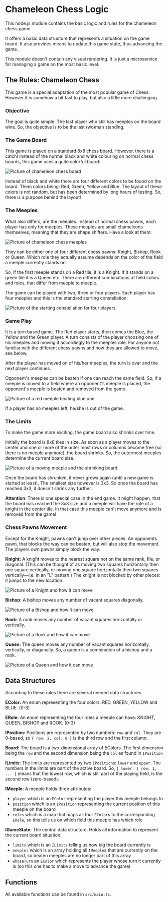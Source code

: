 # Chameleon Chess Logic

This node.js module contains the basic logic and rules for the chameleon chess game.

It offers a basic data structure that represents a situation on the game board. It also provides means to update this game state, thus advancing the game.

This module doesn't contain any visual rendering. It is just a microservice for managing a game on the most basic level.

## The Rules: Chameleon Chess

This game is a special adaptation of the most popular game of Chess. However it is somehow a bit fast to play, but also a little more challenging.

### Objective

The goal is quite simple: The last player who still has meeples on the board wins. So, the objective is to be the last (wo)man standing.

### The Game Board

This game is played on a standard 8x8 chess board. However, there is a catch! Instead of the normal black and white colouring on normal chess boards, this game uses a quite colorful board:

![Picture of chameleon chess board]()

Instead of black and white there are four different colors to be found on the board. Them colors being: Red, Green, Yellow and Blue. The layout of these colors is not random, but has been determined by long hours of testing. So, there is a purpose behind the layout!

### The Meeples

What also differs, are the meeples. Instead of normal chess pawns, each player has only for meeples. These meeples are small chameleons themselves, meaning that they are shape shifters. Have a look at them:

![Picture of chameleon chess meeples]()

They can be either one of four different chess pawns: Knight, Bishop, Rook or Queen. Which role they actually assume depends on the color of the field a meeple currently stands on.

So, if the first meeple stands on a Red tile, it is a Knight. If it stands on a green tile it is a Queen etc. There are different combinations of field colors and roles, that differ from meeple to meeple.

The game can be played with two, three or four players. Each player has four meeples and this is the standard starting constellation:

![Picture of the starting constellation for four players]()

### Game Play

It is a turn based game. The Red player starts, then comes the Blue, the Yellow and the Green player. A turn consists of the player choosing one of his meeples and moving it accordingly to the meeples role. For anyone not familiar with the different chess pawns and how they are allowed to move, see below.

After the player has moved on of his/her meeples, the turn is over and the next player continues.

Opponent's meeples can be beaten if one can reach the same field. So, if a meeple is moved to a field where an opponent's meeple is placed, the opponent's meeple is beaten and removed from the game.

![Picture of a red meeple beating blue one]()

If a player has no meeples left, he/she is out of the game.

### The Limits

To make the game more exciting, the game board also shrinks over time.

Initially the board is 8x8 tiles in size. As soon as a player moves to the center and one or more of the outer most rows or columns become free (so there is no meeple anymore), the board shrinks. So, the outermost meeples determine the current board size.

![Picture of a moving meeple and the shrinking board]()

Once the board has shrunken, it never grows again (until a new game is started at least). The smallest size however is 3x3. So once the board has reached 3x3, it doesn't shrink any further.

**Attention**: There is one special case in the end game. It might happen, that the board has reached the 3x3 size and a meeple will have the role of a knight in the center tile. In that case this meeple can't move anymore and is removed from the game!

### Chess Pawns Movement

Except for the Knight, pawns can't jump over other pieces. An opponents pawn, that blocks the way can be beaten, but will also stop the movement. The players own pawns simply block the way.

**Knight:** A knight moves to the nearest square not on the same rank, file, or diagonal. (This can be thought of as moving two squares horizontally then one square vertically, or moving one square horizontally then two squares vertically—i.e. in an "L" pattern.) The knight is not blocked by other pieces: it jumps to the new location.

![Picture of a Knight and how it can move]()

**Bishop:** A bishop moves any number of vacant squares diagonally.

![Picture of a Bishop and how it can move]()

**Rook:** A rook moves any number of vacant squares horizontally or vertically.

![Picture of a Rook and how it can move]()

**Queen:** The queen moves any number of vacant squares horizontally, vertically, or diagonally. So, a queen is a combination of a bishop and a rook.

![Picture of a Queen and how it can move]()

## Data Structures

According to these rules there are several needed data structures.

**EColor:** An enum representing the four colors: RED, GREEN, YELLOW and BLUE. (0-3)

**ERole:** An enum representing the four roles a meeple can have: KNIGHT, QUEEN, BISHOP and ROOK. (0-3)

**IPosition:** Positions are represented by two numbers: `row` and `col`. They are 0-based, so `{ row: 2, col: 0 }` is the third row and the first column.

**Board:** The board is a two-dimensional array of EColors. The first dimension being the `row` and the second dimension being the `col` as found in `IPosition`

**ILimits:** The limits are represented by two `IPosition`s: `lower` and `upper`. The numbers in the limits are part of the active board. So, `{ lower: { row: 1, ... }` means that the lowest row, which is still part of the playing field, is the second row (zero-based).

**IMeeple:** A meeple holds three attributes:
- `player` which is an `EColor` representing the player this meeple belongs to
- `position` which is an `IPosition` representing the current position of this meeple on the board
- `roles` which is a map that maps all four `EColor`s to the corresponding `ERole`, so this tells us on which field this meeple has which role

**IGameState:** The central data structure. Holds all information to represent the current board situation.
- `limits` which is an `ILimits` telling us how big the board currently is
- `meeples` which is an array holding all `IMeeple`s that are currently on the board, so beaten meeples are no longer part of this array
- `whoseTurn` an `EColor` which represents the player whose turn it currently is (so this one has to make a move to advance the game)

## Functions

All available functions can be found in `src/main.ts`.